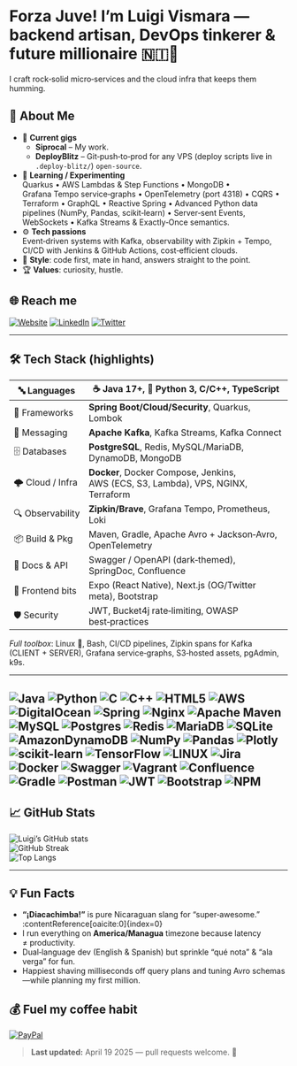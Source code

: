 # Forza Juve! I’m **Luigi Vismara** — backend artisan, DevOps tinkerer & future millionaire 🇳🇮💸  
I craft rock‑solid micro‑services and the cloud infra that keeps them humming.

## 💫 About Me
- 🔭 **Current gigs**  
  - **Siprocal** – My work.  
  - **DeployBlitz** – Git‑push‑to‑prod for any VPS (deploy scripts live in `.deploy-blitz/`) `open-source`.  
- 🧪 **Learning / Experimenting**  
  Quarkus • AWS Lambdas & Step Functions • MongoDB • Grafana Tempo service‑graphs •
  OpenTelemetry (port 4318) • CQRS • Terraform • GraphQL • Reactive Spring •
  Advanced Python data pipelines (NumPy, Pandas, scikit‑learn) •
  Server‑sent Events, WebSockets • Kafka Streams & Exactly‑Once semantics.  
- ⚙️ **Tech passions**  
  Event‑driven systems with Kafka, observability with Zipkin + Tempo, CI/CD with
  Jenkins & GitHub Actions, cost‑efficient clouds.  
- 🧉 **Style**: code first, mate in hand, answers straight to the point.  
- 🏆 **Values**: curiosity, hustle.

## 🌐 Reach me
[![Website](https://img.shields.io/badge/Website-luigivismara.com-informational?logo=HomeAssistant&logoColor=white)](https://luigivismara.com)
[![LinkedIn](https://img.shields.io/badge/LinkedIn-%230077B5.svg?logo=linkedin&logoColor=white)](https://linkedin.com/in/luigivismara)
[![Twitter](https://img.shields.io/badge/Twitter-%231DA1F2.svg?logo=twitter&logoColor=white)](https://twitter.com/luigi_vismara)

---

## 🛠️ Tech Stack (highlights)

| 🔤 Languages   | ☕ **Java 17+**, 🐍 Python 3, C/C++, TypeScript |
| -------------- | --------------------------------------------- |
| 🔧 Frameworks  | **Spring Boot/Cloud/Security**, Quarkus, Lombok |
| 📡 Messaging   | **Apache Kafka**, Kafka Streams, Kafka Connect |
| 🗄️ Databases   | **PostgreSQL**, Redis, MySQL/MariaDB, DynamoDB, MongoDB |
| 🌩️ Cloud / Infra | **Docker**, Docker Compose, Jenkins, AWS (ECS, S3, Lambda), VPS, NGINX, Terraform |
| 🔍 Observability | **Zipkin/Brave**, Grafana Tempo, Prometheus, Loki |
| 📦 Build & Pkg | Maven, Gradle, Apache Avro + Jackson‑Avro, OpenTelemetry |
| 📜 Docs & API | Swagger / OpenAPI (dark‑themed), SpringDoc, Confluence |
| 📱 Frontend bits | Expo (React Native), Next.js (OG/Twitter meta), Bootstrap |
| 🛡️ Security   | JWT, Bucket4j rate‑limiting, OWASP best‑practices |

*Full toolbox*: Linux 🐧, Bash, CI/CD pipelines, Zipkin spans for Kafka (CLIENT + SERVER), Grafana service‑graphs, S3‑hosted assets, pgAdmin, k9s.

---
![Java](https://img.shields.io/badge/java-%23ED8B00.svg?style=for-the-badge&logo=java&logoColor=white) ![Python](https://img.shields.io/badge/python-3670A0?style=for-the-badge&logo=python&logoColor=ffdd54) ![C](https://img.shields.io/badge/c-%2300599C.svg?style=for-the-badge&logo=c&logoColor=white) ![C++](https://img.shields.io/badge/c++-%2300599C.svg?style=for-the-badge&logo=c%2B%2B&logoColor=white) ![HTML5](https://img.shields.io/badge/html5-%23E34F26.svg?style=for-the-badge&logo=html5&logoColor=white) ![AWS](https://img.shields.io/badge/AWS-%23FF9900.svg?style=for-the-badge&logo=amazon-aws&logoColor=white) ![DigitalOcean](https://img.shields.io/badge/DigitalOcean-%230167ff.svg?style=for-the-badge&logo=digitalOcean&logoColor=white) ![Spring](https://img.shields.io/badge/spring-%236DB33F.svg?style=for-the-badge&logo=spring&logoColor=white) ![Nginx](https://img.shields.io/badge/nginx-%23009639.svg?style=for-the-badge&logo=nginx&logoColor=white) ![Apache Maven](https://img.shields.io/badge/Apache%20Maven-C71A36?style=for-the-badge&logo=Apache%20Maven&logoColor=white) ![MySQL](https://img.shields.io/badge/mysql-%2300f.svg?style=for-the-badge&logo=mysql&logoColor=white) ![Postgres](https://img.shields.io/badge/postgres-%23316192.svg?style=for-the-badge&logo=postgresql&logoColor=white) ![Redis](https://img.shields.io/badge/redis-%23DD0031.svg?style=for-the-badge&logo=redis&logoColor=white) ![MariaDB](https://img.shields.io/badge/MariaDB-003545?style=for-the-badge&logo=mariadb&logoColor=white) ![SQLite](https://img.shields.io/badge/sqlite-%2307405e.svg?style=for-the-badge&logo=sqlite&logoColor=white) ![AmazonDynamoDB](https://img.shields.io/badge/Amazon%20DynamoDB-4053D6?style=for-the-badge&logo=Amazon%20DynamoDB&logoColor=white) ![NumPy](https://img.shields.io/badge/numpy-%23013243.svg?style=for-the-badge&logo=numpy&logoColor=white) ![Pandas](https://img.shields.io/badge/pandas-%23150458.svg?style=for-the-badge&logo=pandas&logoColor=white) ![Plotly](https://img.shields.io/badge/Plotly-%233F4F75.svg?style=for-the-badge&logo=plotly&logoColor=white) ![scikit-learn](https://img.shields.io/badge/scikit--learn-%23F7931E.svg?style=for-the-badge&logo=scikit-learn&logoColor=white) ![TensorFlow](https://img.shields.io/badge/TensorFlow-%23FF6F00.svg?style=for-the-badge&logo=TensorFlow&logoColor=white) ![LINUX](https://img.shields.io/badge/Linux-FCC624?style=for-the-badge&logo=linux&logoColor=black) ![Jira](https://img.shields.io/badge/jira-%230A0FFF.svg?style=for-the-badge&logo=jira&logoColor=white) ![Docker](https://img.shields.io/badge/docker-%230db7ed.svg?style=for-the-badge&logo=docker&logoColor=white) ![Swagger](https://img.shields.io/badge/-Swagger-%23Clojure?style=for-the-badge&logo=swagger&logoColor=white) ![Vagrant](https://img.shields.io/badge/vagrant-%231563FF.svg?style=for-the-badge&logo=vagrant&logoColor=white) ![Confluence](https://img.shields.io/badge/confluence-%23172BF4.svg?style=for-the-badge&logo=confluence&logoColor=white) ![Gradle](https://img.shields.io/badge/Gradle-02303A.svg?style=for-the-badge&logo=Gradle&logoColor=white) ![Postman](https://img.shields.io/badge/Postman-FF6C37?style=for-the-badge&logo=postman&logoColor=white) ![JWT](https://img.shields.io/badge/JWT-black?style=for-the-badge&logo=JSON%20web%20tokens) ![Bootstrap](https://img.shields.io/badge/bootstrap-%23563D7C.svg?style=for-the-badge&logo=bootstrap&logoColor=white) ![NPM](https://img.shields.io/badge/NPM-%23000000.svg?style=for-the-badge&logo=npm&logoColor=white)
---

## 📈 GitHub Stats
![Luigi’s GitHub stats](https://github-readme-stats.vercel.app/api?username=luigivis&theme=dark&hide_border=false&include_all_commits=true&count_private=true)  
![GitHub Streak](https://github-readme-streak-stats.herokuapp.com/?user=luigivis&theme=dark&hide_border=false)  
![Top Langs](https://github-readme-stats.vercel.app/api/top-langs/?username=luigivis&theme=dark&hide_border=false&layout=compact)

---

## 💡 Fun Facts
- **“¡Diacachimba!”** is pure Nicaraguan slang for “super‑awesome.” :contentReference[oaicite:0]{index=0}  
- I run everything on **America/Managua** timezone because latency ≠ productivity.  
- Dual‑language dev (English & Spanish) but sprinkle “qué nota” & “ala verga” for fun.  
- Happiest shaving milliseconds off query plans and tuning Avro schemas—while planning my first million.

## 💰 Fuel my coffee habit
[![PayPal](https://img.shields.io/badge/PayPal-00457C?style=for-the-badge&logo=paypal&logoColor=white)](https://paypal.me/luigivis)

> **Last updated:** April 19 2025 — pull requests welcome. 🚢
